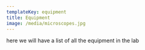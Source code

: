 ```yaml
---
templateKey: equipment
title: Equipment
image: /media/microscopes.jpg
---
```


here we will have a list of all the equipment in the lab
